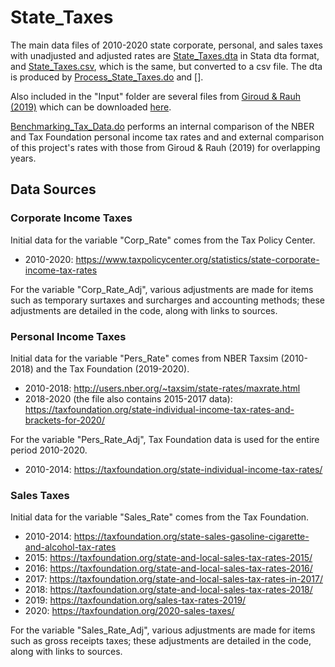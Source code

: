 # State_Taxes

The main data files of 2010-2020 state corporate, personal, and sales taxes with unadjusted and adjusted rates are [State_Taxes.dta](State_Taxes.dta) in Stata dta format, and [State_Taxes.csv](State_Taxes.csv), which is the same, but converted to a csv file. The dta is produced by [Process_State_Taxes.do](Process_State_Taxes.do) and [].

Also included in the "Input" folder are several files from [Giroud & Rauh (2019)](http://www.columbia.edu/~xg2285/Taxes.pdf) which can be downloaded [here](http://www.columbia.edu/~xg2285/).

[Benchmarking_Tax_Data.do](Benchmarking_Tax_Data.do) performs an internal comparison of the NBER and Tax Foundation personal income tax rates and and external comparison of this project's rates with those from Giroud & Rauh (2019) for overlapping years.

## Data Sources

### Corporate Income Taxes

Initial data for the variable "Corp_Rate" comes from the Tax Policy Center.

* 2010-2020:
  https://www.taxpolicycenter.org/statistics/state-corporate-income-tax-rates

For the variable "Corp_Rate_Adj", various adjustments are made for items such as temporary surtaxes and surcharges and accounting methods; these adjustments are detailed in the code, along with links to sources.

### Personal Income Taxes

Initial data for the variable "Pers_Rate" comes from NBER Taxsim (2010-2018) and the Tax Foundation (2019-2020).

* 2010-2018:
  http://users.nber.org/~taxsim/state-rates/maxrate.html
* 2018-2020 (the file also contains 2015-2017 data):
  https://taxfoundation.org/state-individual-income-tax-rates-and-brackets-for-2020/

For the variable "Pers_Rate_Adj", Tax Foundation data is used for the entire period 2010-2020.

* 2010-2014:
  https://taxfoundation.org/state-individual-income-tax-rates/

### Sales Taxes

Initial data for the variable "Sales_Rate" comes from the Tax Foundation.

* 2010-2014:
  https://taxfoundation.org/state-sales-gasoline-cigarette-and-alcohol-tax-rates
* 2015:
  https://taxfoundation.org/state-and-local-sales-tax-rates-2015/
* 2016:
  https://taxfoundation.org/state-and-local-sales-tax-rates-2016/
* 2017:
  https://taxfoundation.org/state-and-local-sales-tax-rates-in-2017/
* 2018:
  https://taxfoundation.org/state-and-local-sales-tax-rates-2018/
* 2019:
  https://taxfoundation.org/sales-tax-rates-2019/
* 2020:
  https://taxfoundation.org/2020-sales-taxes/

For the variable "Sales_Rate_Adj", various adjustments are made for items such as gross receipts taxes; these adjustments are detailed in the code, along with links to sources.
